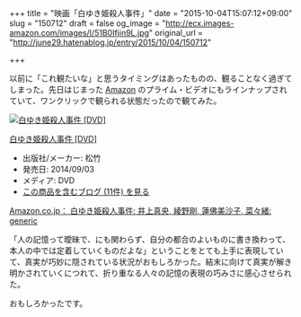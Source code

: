 +++
title = "映画「白ゆき姫殺人事件」"
date = "2015-10-04T15:07:12+09:00"
slug = "150712"
draft = false
og_image = "http://ecx.images-amazon.com/images/I/51B0Ifjin9L.jpg"
original_url = "http://june29.hatenablog.jp/entry/2015/10/04/150712"

+++

<p>以前に「これ観たいな」と思うタイミングはあったものの、観ることなく過ぎてしまった。先日はじまった <a class="keyword" href="http://d.hatena.ne.jp/keyword/Amazon">Amazon</a> のプライム・ビデオにもラインナップされていて、ワンクリックで観られる状態だったので観てみた。</p>

<p></p>
<div class="hatena-asin-detail">
<a href="http://www.amazon.co.jp/exec/obidos/ASIN/B00KMPHKM4/cameralady-22/"><img src="http://ecx.images-amazon.com/images/I/51B0Ifjin9L._SL160_.jpg" class="hatena-asin-detail-image" alt="白ゆき姫殺人事件 [DVD]" title="白ゆき姫殺人事件 [DVD]"></a><div class="hatena-asin-detail-info">
<p class="hatena-asin-detail-title"><a href="http://www.amazon.co.jp/exec/obidos/ASIN/B00KMPHKM4/cameralady-22/">白ゆき姫殺人事件 [DVD]</a></p>
<ul>
<li>
<span class="hatena-asin-detail-label">出版社/メーカー:</span> 松竹</li>
<li>
<span class="hatena-asin-detail-label">発売日:</span> 2014/09/03</li>
<li>
<span class="hatena-asin-detail-label">メディア:</span> DVD</li>
<li><a href="http://d.hatena.ne.jp/asin/B00KMPHKM4/cameralady-22" target="_blank">この商品を含むブログ (11件) を見る</a></li>
</ul>
</div>
<div class="hatena-asin-detail-foot"></div>
</div>

<p><a href="http://www.amazon.co.jp/gp/product/B00N9C4N9A" title="Amazon.co.jp： 白ゆき姫殺人事件: 井上真央, 綾野剛, 蓮佛美沙子, 菜々緒: generic">Amazon.co.jp： 白ゆき姫殺人事件: 井上真央, 綾野剛, 蓮佛美沙子, 菜々緒: generic</a></p>

<p>「人の記憶って曖昧で、にも関わらず、自分の都合のよいものに書き換わって、本人の中では定着していくものだよな」ということをとても上手に表現していて、真実が巧妙に隠されている状況がおもしろかった。結末に向けて真実が解き明かされていくにつれて、折り重なる人々の記憶の表現の巧みさに感心させられた。</p>

<p>おもしろかったです。</p>